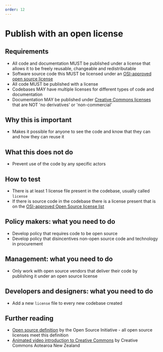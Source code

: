```yaml
---
order: 12
---
```


# Publish with an open license

## Requirements

* All code and documentation MUST be published under a license that allows it to be freely reusable, changeable and redistributable
* Software source code this MUST be licensed under an [OSI-approved open source license](https://opensource.org/licenses/category)
* All code MUST be published with a license
* Codebases MAY have multiple licenses for different types of code and documentation
* Documentation MAY be published under [Creative Commons licenses
](https://creativecommons.org/licenses/) that are NOT 'no derivatives' or 'non-commercial'

## Why this is important

* Makes it possible for anyone to see the code and know that they can and how they can reuse it

## What this does not do

* Prevent use of the code by any specific actors

## How to test

* There is at least 1 license file present in the codebase, usually called `license`
* If there is source code in the codebase there is a license present that is on the [OSI-approved Open Source license list](https://opensource.org/licenses/category)

## Policy makers: what you need to do

* Develop policy that requires code to be open source
* Develop policy that disincentives non-open source code and technology in procurement

## Management: what you need to do

* Only work with open source vendors that deliver their code by publishing it under an open source license

## Developers and designers: what you need to do

* Add a new `license` file to every new codebase created

## Further reading

* [Open source definition](https://opensource.org/osd) by the Open Source Initiative - all open source licenses meet this definition
* [Animated video introduction to Creative Commons](https://creativecommons.org/about/videos/creative-commons-kiwi) by Creative Commons Aotearoa New Zealand
